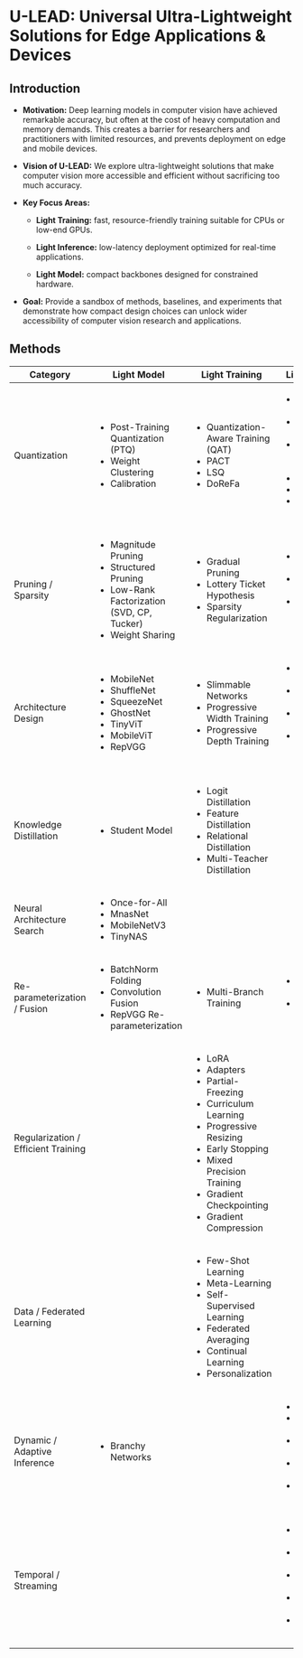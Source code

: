 # U-LEAD: Universal Ultra-Lightweight Solutions for Edge Applications & Devices

## Introduction

- **Motivation:** Deep learning models in computer vision have achieved remarkable accuracy, but often at the cost of heavy computation and memory demands. This creates a barrier for researchers and practitioners with limited resources, and prevents deployment on edge and mobile devices.

- **Vision of U-LEAD:** We explore ultra-lightweight solutions that make computer vision more accessible and efficient without sacrificing too much accuracy.

- **Key Focus Areas:**

  - **Light Training:** fast, resource-friendly training suitable for CPUs or low-end GPUs.

  - **Light Inference:** low-latency deployment optimized for real-time applications.

  - **Light Model:** compact backbones designed for constrained hardware.

- **Goal:** Provide a sandbox of methods, baselines, and experiments that demonstrate how compact design choices can unlock wider accessibility of computer vision research and applications.

## Methods

<table>
  <colgroup>
    <col width="25%">
    <col width="25%">
    <col width="25%">
    <col width="25%">
  </colgroup>
  <thead>
    <tr>
      <th>Category</th>
      <th>Light Model</th>
      <th>Light Training</th>
      <th>Light Inference</th>
    </tr>
  </thead>
  <tbody>
    <tr>
      <td>Quantization</td>
      <td>
        <ul>
          <li>Post-Training Quantization (PTQ)</li>
          <li>Weight Clustering</li>
          <li>Calibration</li>
        </ul>
      </td>
      <td>
        <ul>
          <li>Quantization-Aware Training (QAT)</li>
          <li>PACT</li>
          <li>LSQ</li>
          <li>DoReFa</li>
        </ul>
      </td>
      <td>
        <ul>
          <li>INT8 Runtime Kernels</li>
          <li>INT4 Runtime Kernels</li>
          <li>Mixed Precision Execution</li>
          <li>TensorRT</li>
          <li>TVM</li>
          <li>ONNX Runtime</li>
        </ul>
      </td>
    </tr>
    <tr>
      <td>Pruning / Sparsity</td>
      <td>
        <ul>
          <li>Magnitude Pruning</li>
          <li>Structured Pruning</li>
          <li>Low-Rank Factorization (SVD, CP, Tucker)</li>
          <li>Weight Sharing</li>
        </ul>
      </td>
      <td>
        <ul>
          <li>Gradual Pruning</li>
          <li>Lottery Ticket Hypothesis</li>
          <li>Sparsity Regularization</li>
        </ul>
      </td>
      <td>
        <ul>
          <li>N:M Sparse Kernels</li>
          <li>Sparse Matrix Multiplication</li>
          <li>Hardware-Accelerated Sparsity</li>
        </ul>
      </td>
    </tr>
    <tr>
      <td>Architecture Design</td>
      <td>
        <ul>
          <li>MobileNet</li>
          <li>ShuffleNet</li>
          <li>SqueezeNet</li>
          <li>GhostNet</li>
          <li>TinyViT</li>
          <li>MobileViT</li>
          <li>RepVGG</li>
        </ul>
      </td>
      <td>
        <ul>
          <li>Slimmable Networks</li>
          <li>Progressive Width Training</li>
          <li>Progressive Depth Training</li>
        </ul>
      </td>
      <td>
        <ul>
          <li>Dynamic Depth</li>
          <li>Dynamic Width</li>
          <li>Dynamic Convolution</li>
          <li>Input-Adaptive Routing</li>
        </ul>
      </td>
    </tr>
    <tr>
      <td>Knowledge Distillation</td>
      <td>
        <ul>
          <li>Student Model</li>
        </ul>
      </td>
      <td>
        <ul>
          <li>Logit Distillation</li>
          <li>Feature Distillation</li>
          <li>Relational Distillation</li>
          <li>Multi-Teacher Distillation</li>
        </ul>
      </td>
      <td>
        <ul></ul>
      </td>
    </tr>
    <tr>
      <td>Neural Architecture Search</td>
      <td>
        <ul>
          <li>Once-for-All</li>
          <li>MnasNet</li>
          <li>MobileNetV3</li>
          <li>TinyNAS</li>
        </ul>
      </td>
      <td>
        <ul></ul>
      </td>
      <td>
        <ul></ul>
      </td>
    </tr>
    <tr>
      <td>Re-parameterization / Fusion</td>
      <td>
        <ul>
          <li>BatchNorm Folding</li>
          <li>Convolution Fusion</li>
          <li>RepVGG Re-parameterization</li>
        </ul>
      </td>
      <td>
        <ul>
          <li>Multi-Branch Training</li>
        </ul>
      </td>
      <td>
        <ul>
          <li>Operator Fusion</li>
          <li>Kernel Scheduling</li>
        </ul>
      </td>
    </tr>
    <tr>
      <td>Regularization / Efficient Training</td>
      <td>
        <ul></ul>
      </td>
      <td>
        <ul>
          <li>LoRA</li>
          <li>Adapters</li>
          <li>Partial-Freezing</li>
          <li>Curriculum Learning</li>
          <li>Progressive Resizing</li>
          <li>Early Stopping</li>
          <li>Mixed Precision Training</li>
          <li>Gradient Checkpointing</li>
          <li>Gradient Compression</li>
        </ul>
      </td>
      <td>
        <ul></ul>
      </td>
    </tr>
    <tr>
      <td>Data / Federated Learning</td>
      <td>
        <ul></ul>
      </td>
      <td>
        <ul>
          <li>Few-Shot Learning</li>
          <li>Meta-Learning</li>
          <li>Self-Supervised Learning</li>
          <li>Federated Averaging</li>
          <li>Continual Learning</li>
          <li>Personalization</li>
        </ul>
      </td>
      <td>
        <ul></ul>
      </td>
    </tr>
    <tr>
      <td>Dynamic / Adaptive Inference</td>
      <td>
        <ul>
          <li>Branchy Networks</li>
        </ul>
      </td>
      <td>
        <ul></ul>
      </td>
      <td>
        <ul>
          <li>Early-Exit</li>
          <li>Cascaded Models</li>
          <li>Anytime Prediction</li>
          <li>Edge–Cloud Split</li>
          <li>Adaptive Resolution</li>
        </ul>
      </td>
    </tr>
    <tr>
      <td>Temporal / Streaming</td>
      <td>
        <ul></ul>
      </td>
      <td>
        <ul></ul>
      </td>
      <td>
        <ul>
          <li>Feature Caching</li>
          <li>Key-Frame Propagation</li>
          <li>Asynchronous Inference</li>
          <li>Batchless Inference</li>
          <li>Memory Pinning</li>
        </ul>
      </td>
    </tr>
  </tbody>
</table>
